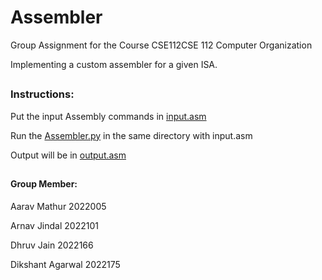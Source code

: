 # Assembler
Group Assignment for the Course CSE112CSE 112 Computer Organization

Implementing a custom assembler for a given ISA.

##
### Instructions:
Put the input Assembly commands in [input.asm](/input.asm)

Run the [Assembler.py](/assembler.py) in the same directory with input.asm

Output will be in [output.asm](/output.txt) 




##
#### Group Member:
Aarav Mathur 2022005

Arnav Jindal 2022101

Dhruv Jain 2022166

Dikshant Agarwal 2022175
